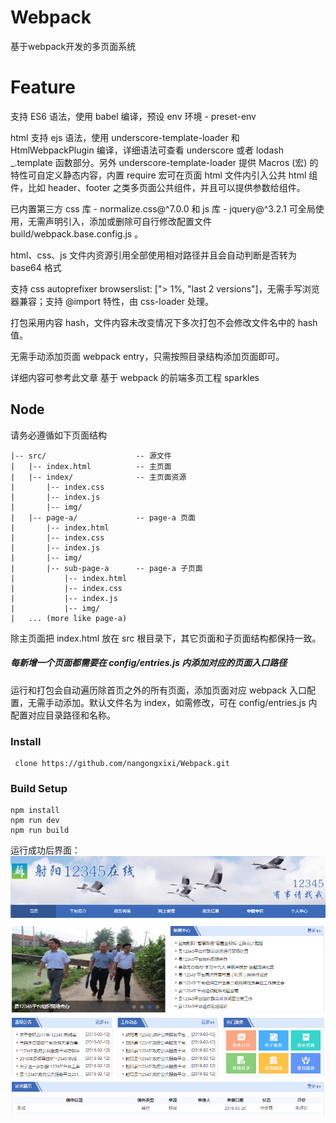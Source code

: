 # Webpack
基于webpack开发的多页面系统

# Feature

支持 ES6 语法，使用 babel 编译，预设 env 环境 - preset-env

html 支持 ejs 语法，使用 underscore-template-loader 和 HtmlWebpackPlugin 编译，详细语法可查看 underscore 或者 lodash _.template 函数部分。另外 underscore-template-loader 提供 Macros (宏) 的特性可自定义静态内容，内置 require 宏可在页面 html 文件内引入公共 html 组件，比如 header、footer 之类多页面公共组件，并且可以提供参数给组件。

已内置第三方 css 库 - normalize.css@^7.0.0 和 js 库 - jquery@^3.2.1 可全局使用，无需声明引入，添加或删除可自行修改配置文件 build/webpack.base.config.js 。

html、css、js 文件内资源引用全部使用相对路径并且会自动判断是否转为 base64 格式

支持 css autoprefixer browserslist: ["> 1%, "last 2 versions"]，无需手写浏览器兼容；支持 @import 特性，由 css-loader 处理。

打包采用内容 hash，文件内容未改变情况下多次打包不会修改文件名中的 hash 值。

无需手动添加页面 webpack entry，只需按照目录结构添加页面即可。

详细内容可参考此文章 基于 webpack 的前端多页工程 sparkles

## Node

请务必遵循如下页面结构

	|-- src/                    -- 源文件
	|   |-- index.html          -- 主页面
	|   |-- index/              -- 主页面资源
	|       |-- index.css
	|       |-- index.js
	|       |-- img/
	|   |-- page-a/             -- page-a 页面
	|       |-- index.html
	|       |-- index.css
	|       |-- index.js
	|       |-- img/
	|       |-- sub-page-a      -- page-a 子页面
	|           |-- index.html
	|           |-- index.css
	|           |-- index.js
	|           |-- img/
	|   ... (more like page-a)
除主页面把 index.html 放在 src 根目录下，其它页面和子页面结构都保持一致。

##### 每新增一个页面都需要在 config/entries.js 内添加对应的页面入口路径

运行和打包会自动遍历除首页之外的所有页面，添加页面对应 webpack 入口配置，无需手动添加。默认文件名为 index，如需修改，可在 config/entries.js 内配置对应目录路径和名称。

	

### Install

	 clone https://github.com/nangongxixi/Webpack.git


### Build Setup
	
	npm install
	npm run dev
	npm run build




运行成功后界面：
![avatar](/static/normal.png)